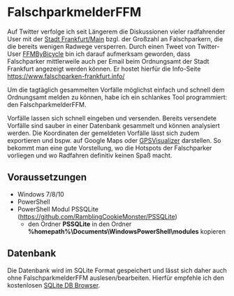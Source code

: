 # FalschparkmelderFFM
Auf Twitter verfolge ich seit Längerem die Diskussionen vieler radfahrender User mit der [Stadt Frankfurt/Main](https://twitter.com/stadt_ffm?lang=de) bzgl. der Großzahl an Falschparkern, die die bereits wenigen Radwege versperren. Durch einen Tweet von Twitter-User [FFMByBicycle](https://twitter.com/ffmbybicycle) bin ich darauf aufmerksam geworden, dass Falschparker mittlerweile auch per Email beim Ordnungsamt der Stadt Frankfurt angezeigt werden können. Er hostet hierfür die Info-Seite https://www.falschparken-frankfurt.info/

Um die tagtäglich gesammelten Vorfälle möglichst einfach und schnell dem Ordnungsamt melden zu können, habe ich ein schlankes Tool programmiert: den FalschparkmelderFFM.

Vorfälle lassen sich schnell eingeben und versenden. Bereits versendete Vorfälle sind sauber in einer Datenbank gesammelt und können analysiert werden. Die Koordinaten der gemeldeten Vorfälle lässt sich zudem exportieren und bspw. auf Google Maps oder [GPSVisualizer](http://www.gpsvisualizer.com) darstellen. So bekommt man eine gute Vorstellung, wo die Hotspots der Falschparker vorliegen und wo Radfahren definitiv keinen Spaß macht.


## Voraussetzungen
 - Windows 7/8/10
 - PowerShell
 - PowerShell Modul PSSQLite (https://github.com/RamblingCookieMonster/PSSQLite)
    - den Ordner **PSSQLite** in den Ordner **%homepath%\Documents\WindowsPowerShell\modules** kopieren


## Datenbank
Die Datenbank wird im SQLite Format gespeichert und lässt sich daher auch ohne FalschparkmelderFFM auslesen/bearbeiten. Hierfür empfehle ich den kostenlosen [SQLite DB Browser](https://sqlitebrowser.org/).
